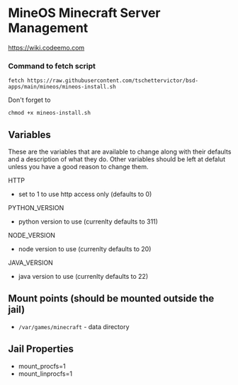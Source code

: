 # MineOS Minecraft Server Management
https://wiki.codeemo.com

### Command to fetch script
```
fetch https://raw.githubusercontent.com/tschettervictor/bsd-apps/main/mineos/mineos-install.sh
```

Don't forget to
```
chmod +x mineos-install.sh
```

## Variables
These are the variables that are available to change along with their defaults and a description of what they do. Other variables should be left at defalut unless you have a good reason to change them.

HTTP
- set to 1 to use http access only (defaults to 0)

PYTHON_VERSION
- python version to use (currenlty defaults to 311)

NODE_VERSION
- node version to use (currenlty defaults to 20)

JAVA_VERSION
- java version to use (currenlty defaults to 22)

## Mount points (should be mounted outside the jail)
- `/var/games/minecraft` - data directory

## Jail Properties
- mount_procfs=1
- mount_linprocfs=1
